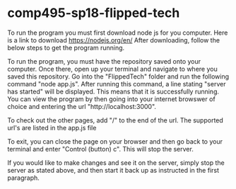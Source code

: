 # comp495-sp18-flipped-tech
To run the program you must first download node js for you computer. Here is a link to download https://nodejs.org/en/
After downloading, follow the below steps to get the program running.

To run the program, you must have the repository saved onto your computer. Once there, open up your terminal and navigate to where you saved this repository. Go into the "FlippedTech" folder and run the following command "node app.js". After running this command, a line stating "server has started" will be displayed. This means that it is successfully running. You can view the program by then going into your internet browswer of choice and entering the url "http://localhost:3000".

To check out the other pages, add "/<page name>" to the end of the url. The supported url's are listed in the app.js file

To exit, you can close the page on your browser and then go back to your terminal and enter "Control (button) c". This will stop the server.

If you would like to make changes and see it on the server, simply stop the server as stated above, and then start it back up as instructed in the first paragraph.